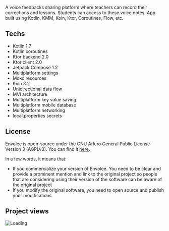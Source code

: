 A voice feedbacks sharing platform where teachers can record their corrections and lessons. Students can access to these voice notes. 
App built using Kotlin, KMM, Koin, Ktor, Coroutines, Flow, etc.

## Techs

- Kotlin 1.7
- Kotlin coroutines
- Ktor backend 2.0
- Ktor client 2.0
- Jetpack Compose 1.2
- Multiplatform settings
- Moko resources
- Koin 3.2
- Unidirectional data flow 
- MVI architecture
- Multiplatform key value saving
- Multiplatform mobile database
- Multiplatform networking
- local.properties secrets

## License

Envolee is open-source under the GNU Affero General Public License Version 3 (AGPLv3). You can find it [here](./LICENSE).

In a few words, it means that:

- If you commercialize your version of Envolee. You need to be clear and provide a prominent mention and link to the original project so people that are considering using their version of the software can be aware of the original project
- If you modify the original software, you need to open source and publish your modifications

## Project views

<img align="left" src = "https://profile-counter.glitch.me/Envolee/count.svg" alt ="Loading">
